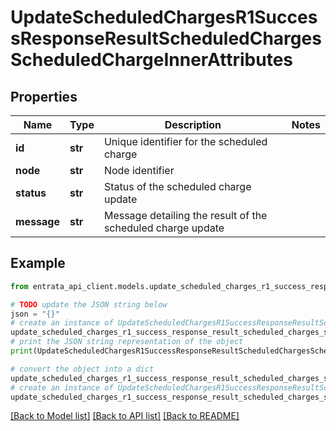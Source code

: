 # UpdateScheduledChargesR1SuccessResponseResultScheduledChargesScheduledChargeInnerAttributes


## Properties

Name | Type | Description | Notes
------------ | ------------- | ------------- | -------------
**id** | **str** | Unique identifier for the scheduled charge | 
**node** | **str** | Node identifier | 
**status** | **str** | Status of the scheduled charge update | 
**message** | **str** | Message detailing the result of the scheduled charge update | 

## Example

```python
from entrata_api_client.models.update_scheduled_charges_r1_success_response_result_scheduled_charges_scheduled_charge_inner_attributes import UpdateScheduledChargesR1SuccessResponseResultScheduledChargesScheduledChargeInnerAttributes

# TODO update the JSON string below
json = "{}"
# create an instance of UpdateScheduledChargesR1SuccessResponseResultScheduledChargesScheduledChargeInnerAttributes from a JSON string
update_scheduled_charges_r1_success_response_result_scheduled_charges_scheduled_charge_inner_attributes_instance = UpdateScheduledChargesR1SuccessResponseResultScheduledChargesScheduledChargeInnerAttributes.from_json(json)
# print the JSON string representation of the object
print(UpdateScheduledChargesR1SuccessResponseResultScheduledChargesScheduledChargeInnerAttributes.to_json())

# convert the object into a dict
update_scheduled_charges_r1_success_response_result_scheduled_charges_scheduled_charge_inner_attributes_dict = update_scheduled_charges_r1_success_response_result_scheduled_charges_scheduled_charge_inner_attributes_instance.to_dict()
# create an instance of UpdateScheduledChargesR1SuccessResponseResultScheduledChargesScheduledChargeInnerAttributes from a dict
update_scheduled_charges_r1_success_response_result_scheduled_charges_scheduled_charge_inner_attributes_from_dict = UpdateScheduledChargesR1SuccessResponseResultScheduledChargesScheduledChargeInnerAttributes.from_dict(update_scheduled_charges_r1_success_response_result_scheduled_charges_scheduled_charge_inner_attributes_dict)
```
[[Back to Model list]](../README.md#documentation-for-models) [[Back to API list]](../README.md#documentation-for-api-endpoints) [[Back to README]](../README.md)


